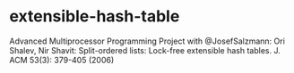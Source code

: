 # extensible-hash-table
Advanced Multiprocessor Programming Project with @JosefSalzmann: Ori Shalev, Nir Shavit: Split-ordered lists: Lock-free extensible hash tables. J. ACM 53(3): 379-405 (2006)
